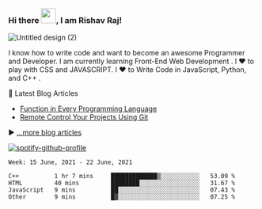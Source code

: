 ### Hi there <img src="https://raw.githubusercontent.com/MartinHeinz/MartinHeinz/master/wave.gif" width="30px">, I am Rishav Raj!

![Untitled design (2)](https://user-images.githubusercontent.com/62508858/114602766-9acb6780-9cb4-11eb-9a07-21ee43c56209.gif)

I know how to write code and want to become an awesome Programmer and Developer. I am currently learning Front-End Web Development . l ❤ to play with CSS and JAVASCRIPT. I ❤ to Write Code in JavaScript, Python, and C++ . 

📘 Latest Blog Articles

<!-- BLOG-POST-LIST:START -->
- [Function in Every Programming Language](https://dev.to/iamrishavraj1/function-in-every-programming-language-2fja)
- [Remote Control Your Projects Using Git](https://dev.to/iamrishavraj1/remote-control-your-projects-using-git-4igb)
<!-- BLOG-POST-LIST:END -->

▶ [...more blog articles](https://dev.to/iamrishavraj1)

[![spotify-github-profile](https://spotify-github-profile.vercel.app/api/view?uid=31g5zudo4iztrs6sawfvqgkuzrv4&cover_image=false&theme=default)](https://spotify-github-profile.vercel.app/api/view?uid=31g5zudo4iztrs6sawfvqgkuzrv4&redirect=true)

<!--START_SECTION:waka-->
```text
Week: 15 June, 2021 - 22 June, 2021

C++          1 hr 7 mins     █████████████▒░░░░░░░░░░░   53.09 % 
HTML         40 mins         ████████░░░░░░░░░░░░░░░░░   31.67 % 
JavaScript   9 mins          ██░░░░░░░░░░░░░░░░░░░░░░░   07.43 % 
Other        9 mins          █▓░░░░░░░░░░░░░░░░░░░░░░░   07.25 % 
```
<!--END_SECTION:waka-->


